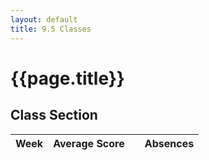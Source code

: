 ```yaml
---
layout: default
title: 9.5 Classes
---
```


<link rel="stylesheet" href="{{site.baseurl}}/chapter09/css/dashboard.css">

<script src="{{site.baseurl}}/assets/js/lib/d3.min.js"></script>
<script src="{{site.baseurl}}/chapter09/js/dashboard.js"></script>
<script src="{{site.baseurl}}/chapter09/js/gendata.js"></script>

<h1 class="section-title">{{page.title}}</h1>

<h2 class="section-subtitle">Class Section</h2>

<div class="col-md-8" id='class-section'>
    <table class="table">
        <thead>
            <tr>
                <th>Week</th>
                <th>Average Score</th>
                <th></th>
                <th>Absences</th>
            </tr>
        </thead>
        <tbody></tbody>
    </table>
</div>

<script>
    var bullet = dashboard.chart.bulletChart()
        .height(20)
        .bullet({height: 6})
        .levels([25, 75, 100]);

    var tbody = d3.select('#class-section').select('tbody');

    var tr = tbody.selectAll('tr')
        .data(classData.weeklyMetrics)
        .enter()
        .append('tr');

    tr.append('td').html(function(d) { return d.date.toDateString(); });

    tr.append('td').selectAll('div')
        .data(function(d) { return [d.score]; })
        .enter()
        .append('div')
        .call(bullet);

    tr.append('td').html(function(d) { return d3.format('%,.f')(d.score/100); });

    tr.append('td')
        .attr('class', 'text-right')
        .html(function(d) { return d.absents; });
</script>